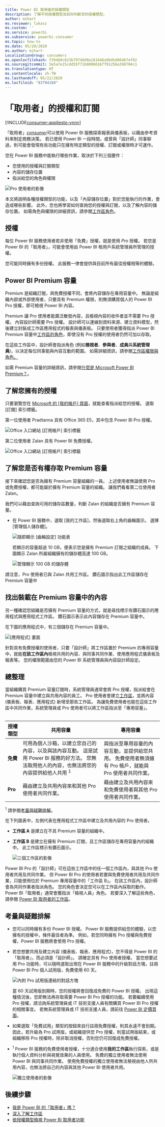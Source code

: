 ```yaml
---
title: Power BI 取用者的授權類型
description: 了解不同授權類型及如何判斷您的授權類型。
author: mihart
ms.reviewer: lukasz
ms.custom: ''
ms.service: powerbi
ms.subservice: powerbi-consumer
ms.topic: how-to
ms.date: 05/20/2020
ms.author: mihart
LocalizationGroup: consumers
ms.openlocfilehash: f39460c823b79748d0a181646a9645d86467ef02
ms.sourcegitcommit: 5e5a7e15cdd55f71b0806016ff91256a398704c1
ms.translationtype: HT
ms.contentlocale: zh-TW
ms.lasthandoff: 05/22/2020
ms.locfileid: "83794160"
---
```

# <a name="licenses-and-subscriptions-for-consumers"></a>「取用者」的授權和訂閱

[!INCLUDE[consumer-appliesto-ynnn](../includes/consumer-appliesto-ynnn.md)]

「取用者」[*consumer*](end-user-consumer.md)可以使用 Power BI 服務探索報表與儀表板，以藉由參考資料來制定商務決策。 若已使用 Power BI 一段時間，或曾與「設計師」同事聊過，則可能會發現有些功能只在擁有特定類型的授權、訂閱或權限時才可運作。 

您在 Power BI 服務中能執行哪些作業，取決於下列三個要件：
-    您使用的授權與訂閱類型
-    內容的儲存位置
-    指派給您的角色與權限


![Pro 使用者的影像](media/end-user-license/power-bi-questions-small.png)

本文將說明各種授權類型的功能，以及「內容儲存位置」對於您能執行的作業，會造成哪些影響。 此外，您也將學習如何查詢您的授權與訂閱，以及了解內容的儲存位置。 如需角色與權限的詳細資訊，請參閱[工作區角色](end-user-workspaces.md)。

## <a name="licenses"></a>授權

每位 Power BI 服務使用者若非使用「免費」授權，就是使用 *Pro* 授權。 若您是 Power BI 的「取用者」，可能會使用由 Power BI 租用戶系統管理員所管理的授權。 

您可能同時擁有多份授權。  此服務一律會提供與目前所有最佳授權相等的體驗。 

## <a name="power-bi-premium-capacity"></a>Power BI Premium 容量

Premium 是組織訂閱，與免費授權不同，會將內容儲存在專用容量中。 無論是組織內部或外部使用者，只要具有 Premium 權限，則無須購買個人的 Power BI Pro 授權，即可檢視 Power BI 內容。 

Premium 讓 Pro 使用者能廣泛散發內容，且檢視內容的收件者並不需要 Pro 授權。 內容設計師需要 Pro 授權。 設計師可以連線到資料來源、建立資料模型，然後建立封裝成工作區應用程式的報表與儀表板。 只要使用者獲得指派 Power BI Premium 容量中[工作區的角色](end-user-workspaces.md)，即使沒有 Pro 授權的使用者仍然可加以存取。

在這些工作區中，設計師會指派角色 (例如**檢視者**、**參與者**、**成員**與**系統管理員**)，以決定每位同事能與內容互動的範圍。 如需詳細資訊，請參閱[工作區權限與角色。](end-user-workspaces.md) 

如需 Premium 容量的詳細資訊，請參閱[什麼是 Microsoft Power BI Premium？](../admin/service-premium-what-is.md)。


## <a name="find-out-which-licenses-you-have"></a>了解您擁有的授權

只要瀏覽您在 [Microsoft 的 [我的帳戶] 頁面](https://portal.office.com/account)，就能查看指派給您的授權。  選取 [訂閱] 索引標籤。


第一位使用者 Pradtanna 具有 Office 365 E5，其中包含 Power BI Pro 授權。

![Office 入口網站 [訂用帳戶] 索引標籤](media/end-user-license/power-bi-license-office.png)

第二位使用者 Zalan 具有 Power BI 免費授權。 

![Office 入口網站 [訂用帳戶] 索引標籤](media/end-user-license/power-bi-license-free.png)

## <a name="find-out-if-you-have-access-to-premium-capacity"></a>了解您是否有權存取 Premium 容量

接下來確認您是否為擁有 Premium 容量組織的一員。 上述使用者無論使用 Pro 或免費授權，都可能屬於擁有 Premium 容量的組織。  讓我們看看第二位使用者 Zalan。  

我們可以藉由查詢可用的儲存區數量，判斷 Zalan 的組織是否擁有 Premium 容量。 

- 在 Power BI 服務中，選取 [我的工作區]，然後選取右上角的齒輪圖示。 選擇 [管理個人儲存體]。

    ![隨即顯示 [齒輪設定] 功能表](media/end-user-license/power-bi-license-personal.png)

    若顯示的容量超過 10 GB，便表示您是擁有 Premium 訂閱之組織的成員。 下圖顯示 Zalan 所屬組織擁有的儲存體高達 100 GB。  

    ![管理顯示 100 GB 的儲存體](media/end-user-license/power-bi-free-capacity.png)

請注意，Pro 使用者已與 Zalan 共用工作區。 鑽石圖示指出此工作區儲存在 Premium 容量中 

## <a name="identify-content-hosted-in-premium-capacity"></a>找出裝載在 Premium 容量中的內容

另一種確認您組織是否擁有 Premium 容量的方式，就是尋找標示有鑽石圖示的應用程式與應用程式工作區。 鑽石圖示表示此內容儲存在 Premium 容量中。 

在下圖的應用程式中，有三個儲存在 Premium 容量中。

![[應用程式] 畫面](media/end-user-license/power-bi-premium.png)

    
針對具有免費授權的使用者，只要「設計師」將工作區置於 Premium 的專用容量中，就能**在該工作區內**檢視共用的內容、與同事共同作業、使用應用程式儀表板及報表等。 您的權限範圍由您的 Power BI 系統管理員與內容設計師設定。 

   

## <a name="putting-it-all-together"></a>總整理

當組織購買 Premium 容量訂閱時，系統管理員通常會將 Pro 授權，指派給會在 Premium 容量中建立與共用內容的員工。 Pro 使用者會建立[工作區](end-user-workspaces.md)，並將內容 (儀表板、報表、應用程式) 新增至那些工作區。 為讓免費使用者也能在這些工作區中共同作業，系統管理員或 Pro 使用者可以將工作區指派至「專用容量」。    
<br>

|授權類型  |共用容量  |專用容量  |
|---------|---------|---------|
|**免費**     |  可用為個人沙箱，以建立您自己的內容，以及與該內容互動。 這是試用 Power BI 服務的好方法。 您無法取用他人的內容，也無法將您的內容提供給他人共用 <sup>1</sup>     |   與指派至專用容量的內容互動，並提供給您共用。 免費使用者無須擁有 Pro 帳戶，就能與 Pro 使用者共同作業。      |
|**Pro**     |  藉由建立及共用內容來和其他 Pro 使用者共同作業。        |  藉由建立及共用內容來和免費使用者與其他 Pro 使用者共同作業。       |


<sup>1</sup> 請參閱[考量與疑難排解](#considerations-and-troubleshooting)。 

在下列圖表中，左側代表在應用程式工作區中建立及共用內容的 Pro 使用者。 

- **工作區 A** 是建立在不具 Premium 容量的組織中。 

- **工作區 B** 是建立在擁有 Premium 訂閱，且工作區儲存在專用容量內的組織中。 此工作區標示有鑽石圖示。  

    ![三個工作區的影像](media/end-user-license/power-bi-dedicated.jpg)

Power BI Pro 的「設計師」可在這些工作區中的任一個工作區內，與其他 Pro 使用者共用及共同作業。 但 Power BI Pro 的使用者若要與免費使用者共用及共同作業，只能使用位於 Premium 專用容量中的「工作區 B」。  在該工作區內，設計師會為共同作業者指派角色。 您的角色會決定您可以在工作區內採取的動作。 Power BI「取用者」通常會獲指派「檢視人員」角色。 若要深入了解這些角色，請參閱 [Power BI 取用者的工作區](end-user-workspaces.md)。




## <a name="considerations-and-troubleshooting"></a>考量與疑難排解
- 您可以同時擁有多份 Power BI 授權。 Power BI 服務提供給您的體驗，以您擁有的授權中，條件最佳者為準。 例如，若您同時擁有 Pro 授權與免費授權，Power BI 服務將會使用 Pro 授權。

- 若您想要共用及建立內容 (儀表板、報表、應用程式)，您不得是 Power BI 的「取用者」，而必須是「設計師」。 請確定具有 Pro 使用者授權。 當您想要試用 Pro 功能時，可以隨時選取出現在 Power BI 服務中的升級對話方塊，註冊 Power BI Pro 個人試用版，免費使用 60 天。

    ![內附 Pro 試用版連結的對話方塊](media/end-user-license/power-bi-trial.png)

  當 60 天試用版到期時，您的授權將會回復成免費的 Power BI 授權。 出現這種情況後，您即無法再存取需要 Power BI Pro 授權的功能。 若要繼續使用 Pro 授權，請洽詢系統管理員或 IT 技術支援人員有關購買 Power BI Pro 授權的相關事宜。 若無系統管理員或 IT 技術支援人員，請前往 [Power BI 定價頁面](https://powerbi.microsoft.com/pricing/)。     


- 如果選取「免費試用」類型的按鈕來自行註冊免費授權，則其永遠不會到期。 因此，若升級為 Pro 試用版，或組織提供您 Pro 授權，則當試用版結束，或組織移除 Pro 授權時，除非取消授權，否則您仍可回復成免費授權。 

- <sup>1</sup> Power BI 服務的免費使用者授權，十分適合使用**我的工作區**執行探索，或是執行個人資料分析與視覺效果的人員使用。 免費的獨立使用者無法使用 Power BI 與同事共同作業。 使用免費授權的獨立使用者無法檢視由他人所共用內容，也無法將自己的內容與其他 Power BI 使用者共用。 

    ![獨立使用者的影像](media/end-user-license/power-bi-free-license.jpg)


## <a name="next-steps"></a>後續步驟
- [我是 Power BI 的「取用者」嗎？](end-user-consumer.md)    
- [深入了解工作區](end-user-workspaces.md)    
- [依授權類型檢視 Power BI 取用者功能](end-user-features.md)
